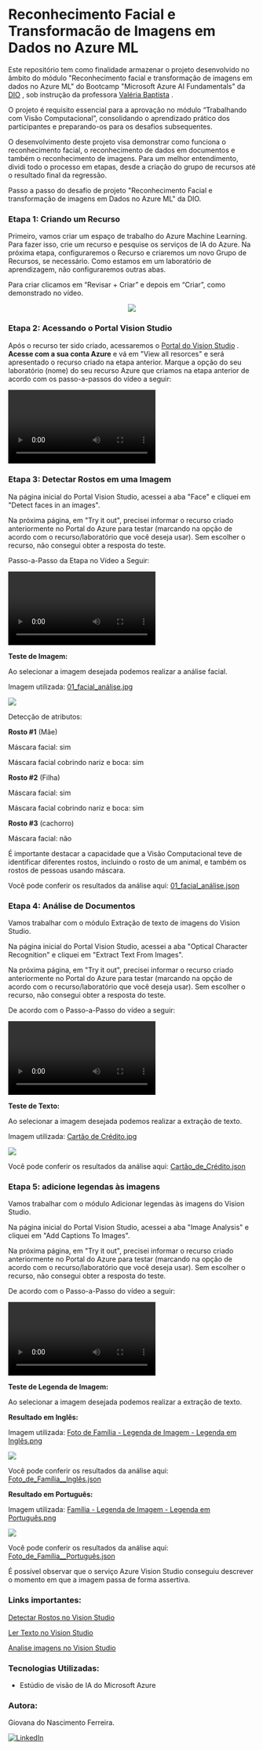 # Reconhecimento Facial e Transformacão de Imagens em Dados no Azure ML
Este repositório tem como finalidade armazenar o projeto desenvolvido no âmbito do módulo "Reconhecimento facial e transformação de imagens em dados no Azure ML" do Bootcamp "Microsoft Azure AI Fundamentals" da [DIO](https://www.dio.me/users/giovananascimentoferreira1) , sob instrução da professora [Valéria Baptista](https://www.linkedin.com/in/valeriabaptista/) .

O projeto é requisito essencial para a aprovação no módulo “Trabalhando com Visão Computacional”, consolidando o aprendizado prático dos participantes e preparando-os para os desafios subsequentes.

O desenvolvimento deste projeto visa demonstrar como funciona o reconhecimento facial, o reconhecimento de dados em documentos e também o reconhecimento de imagens. Para um melhor entendimento, dividi todo o processo em etapas, desde a criação do grupo de recursos até o resultado final da regressão.

Passo a passo do desafio de projeto "Reconhecimento Facial e transformação de imagens em Dados no Azure ML" da DIO.


### Etapa 1: Criando um Recurso
Primeiro, vamos criar um espaço de trabalho do Azure Machine Learning. Para fazer isso, crie um recurso e pesquise os serviços de IA 
do Azure. Na próxima etapa, configuraremos o Recurso e criaremos um novo Grupo de Recursos, se necessário. Como estamos em um laboratório de aprendizagem, não configuraremos outras abas.

Para criar clicamos em “Revisar + Criar” e depois em “Criar”, como demonstrado no vídeo.

<div align="center">
 
<img src="Assets/Passo-a-Passo de Criar um Recurso no Azure ML-4.gif"/>

</div>

### Etapa 2: Acessando o Portal Vision Studio

Após o recurso ter sido criado, acessaremos o [Portal do Vision Studio](https://portal.vision.cognitive.azure.com/demo/image-captioning) . **Acesse com a sua conta Azure** e vá em "View all resorces" e será apresentado o recurso criado na etapa anterior. Marque a opção do seu laboratório (nome) do seu recurso Azure que criamos na etapa anterior de acordo com os passo-a-passos do vídeo a seguir:

<video src="Assets/Passo-a-Passo%20no%20Vision%20Studio-1.mp4" controls title="Passo-a-Passo no Vision Studio"></video>

### Etapa 3: Detectar Rostos em uma Imagem
Na página inicial do Portal Vision Studio, acessei a aba "Face" e cliquei em "Detect faces in an images".

Na próxima página, em "Try it out", precisei informar o recurso criado anteriormente no Portal do Azure para testar (marcando na opção de acordo com o recurso/laboratório que você deseja usar). Sem escolher o recurso, não consegui obter a resposta do teste.

Passo-a-Passo da Etapa no Vídeo a Seguir:

<video src="Assets/Passo-a-Passo%20-%20Teste%20Identificar%20o%20Rosto.mp4" controls title="Passo-a-Passo - Teste Identificar o Rosto"></video>

**Teste de Imagem:**

Ao selecionar a imagem desejada podemos realizar a análise facial.

Imagem utilizada: [01_facial_análise.jpg](https://github.com/Giovana006/Lab-Reconhecimento-Facial-e-Transformacao-de-Imagens-em-Dados-no-Azure-ML/blob/main/01_facial_analysis.jpg)

<img src="Inputs/01_facial_analysis.jpg">

Detecção de atributos:

**Rosto #1** (Mãe)

Máscara facial: sim

Máscara facial cobrindo nariz e boca: sim

**Rosto #2** (Filha)

Máscara facial: sim

Máscara facial cobrindo nariz e boca: sim

**Rosto #3** (cachorro)

Máscara facial: não

É importante destacar a capacidade que a Visão Computacional teve de identificar diferentes rostos, incluindo o rosto de um animal, e também os rostos de pessoas usando máscara.

Você pode conferir os resultados da análise aqui: [01_facial_análise.json](https://github.com/Giovana006/Lab-Reconhecimento-Facial-e-Transformacao-de-Imagens-em-Dados-no-Azure-ML/blob/main/Output/Face%20API/01_facial_an%C3%A1lise.json)

### Etapa 4: Análise de Documentos
Vamos trabalhar com o módulo Extração de texto de imagens do Vision Studio.

Na página inicial do Portal Vision Studio, acessei a aba "Optical Character Recognition" e cliquei em "Extract Text From Images".

Na próxima página, em "Try it out", precisei informar o recurso criado anteriormente no Portal do Azure para testar (marcando na opção de acordo com o recurso/laboratório que você deseja usar). Sem escolher o recurso, não consegui obter a resposta do teste.

De acordo com o Passo-a-Passo do vídeo a seguir:

<video src="Assets/Passo-a-Passo%20-%20Teste%20Identificar%20Texto.mp4" controls title="Passo-a-Passo - Teste Identificar Texto"></video>

**Teste de Texto:**

Ao selecionar a imagem desejada podemos realizar a extração de texto.

Imagem utilizada: [Cartão de Crédito.jpg](https://github.com/Giovana006/Lab-Reconhecimento-Facial-e-Transformacao-de-Imagens-em-Dados-no-Azure-ML/blob/main/Cart%C3%A3o%20de%20Cr%C3%A9dito.jpg)

<img src="Inputs/Cartão de Crédito.jpg">

Você pode conferir os resultados da análise aqui: [Cartão_de_Crédito.json](https://github.com/Giovana006/Lab-Reconhecimento-Facial-e-Transformacao-de-Imagens-em-Dados-no-Azure-ML/blob/main/Output/OCR/Cart%C3%A3o_de_Cr%C3%A9dito.json)

### Etapa 5: adicione legendas às imagens
Vamos trabalhar com o módulo Adicionar legendas às imagens do Vision Studio.

Na página inicial do Portal Vision Studio, acessei a aba "Image Analysis" e cliquei em "Add Captions To Images".

Na próxima página, em "Try it out", precisei informar o recurso criado anteriormente no Portal do Azure para testar (marcando na opção de acordo com o recurso/laboratório que você deseja usar). Sem escolher o recurso, não consegui obter a resposta do teste.

De acordo com o Passo-a-Passo do vídeo a seguir:

<video src="Assets/Passo-a-Passo%20-%20Teste%20Legenda%20de%20Imagem.mp4" controls title="Passo-a-Passo - Teste Legenda de Imagem"></video>

**Teste de Legenda de Imagem:**

Ao selecionar a imagem desejada podemos realizar a extração de texto.

**Resultado em Inglês:**

Imagem utilizada: [Foto de Família - Legenda de Imagem - Legenda em Inglês.png](https://github.com/Giovana006/Lab-Reconhecimento-Facial-e-Transformacao-de-Imagens-em-Dados-no-Azure-ML/blob/main/Foto%20de%20Fam%C3%ADlia%20-%20Legenda%20de%20Imagem%20-%20Legenda%20em%20Ingl%C3%AAs.png)

<img src="Inputs/Foto de Família - Legenda de Imagem - Legenda em Inglês.png">

Você pode conferir os resultados da análise aqui: [Foto_de_Família__Inglês.json](https://github.com/Giovana006/Lab-Reconhecimento-Facial-e-Transformacao-de-Imagens-em-Dados-no-Azure-ML/blob/main/Output/Legendas/Legenda%20de%20Fam%C3%ADlia%20em%20Ingl%C3%AAs/Foto_de_Fam%C3%ADlia__Ingl%C3%AAs.json)

**Resultado em Português:**

Imagem utilizada: [Família - Legenda de Imagem - Legenda em Português.png](https://github.com/Giovana006/Lab-Reconhecimento-Facial-e-Transformacao-de-Imagens-em-Dados-no-Azure-ML/blob/main/Fam%C3%ADlia%20-%20Legenda%20de%20Imagem%20-%20Legenda%20em%20Portugu%C3%AAs.png)

<img src="Inputs/Família - Legenda de Imagem - Legenda em Português.png">

Você pode conferir os resultados da análise aqui: [Foto_de_Família__Português.json](https://github.com/Giovana006/Lab-Reconhecimento-Facial-e-Transformacao-de-Imagens-em-Dados-no-Azure-ML/blob/main/Output/Legendas/Legenda%20de%20Fam%C3%ADlia%20em%20Portuugu%C3%AAs/Foto_de_Fam%C3%ADlia__Portugu%C3%AAs.json)

É possível observar que o serviço Azure Vision Studio conseguiu descrever o momento em que a imagem passa de forma assertiva.


### **Links importantes:**

[Detectar Rostos no Vision Studio](https://microsoftlearning.github.io/mslearn-ai-fundamentals/Instructions/Labs/04-face.html)

[Ler Texto no Vision Studio](https://microsoftlearning.github.io/mslearn-ai-fundamentals/Instructions/Labs/05-ocr.html)

[Analise imagens no Vision Studio](https://microsoftlearning.github.io/mslearn-ai-fundamentals/Instructions/Labs/03-image-analysis.html#learn-more)

### **Tecnologias Utilizadas:**
+ Estúdio de visão de IA do Microsoft Azure

### **Autora:**
Giovana do Nascimento Ferreira.

[![LinkedIn](https://img.shields.io/badge/LinkedIn-%230077B5.svg?style=for-the-badge&logo=linkedin&logoColor=white)](https://www.linkedin.com/in/giovana-nascimento-ferreira-947958231/)

